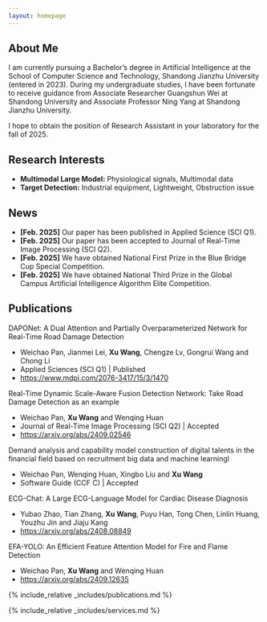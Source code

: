 ```yaml
---
layout: homepage
---
```


## About Me

I am currently pursuing a Bachelor’s degree in Artificial Intelligence at the School of Computer Science and Technology, Shandong Jianzhu University (entered in 2023). During my undergraduate studies, I have been fortunate to receive guidance from Associate Researcher Guangshun Wei at Shandong University and Associate Professor Ning Yang at Shandong Jianzhu University. 

I hope to obtain the position of Research Assistant in your laboratory for the fall of 2025.

## Research Interests

- **Multimodal Large Model:** Physiological signals, Multimodal data
- **Target Detection:** Industrial equipment, Lightweight, Obstruction issue

## News

- **[Feb. 2025]** Our paper has been published in Applied Science (SCI Q1).
- **[Feb. 2025]** Our paper has been accepted to Journal of Real-Time Image Processing (SCI Q2).
- **[Feb. 2025]** We have obtained National First Prize in the Blue Bridge Cup Special Competition.
- **[Feb. 2025]** We have obtained National Third Prize in the Global Campus Artificial Intelligence Algorithm Elite Competition.

## Publications

DAPONet: A Dual Attention and Partially Overparameterized Network for Real-Time Road Damage Detection
- Weichao Pan, Jianmei Lei, **Xu Wang**, Chengze Lv, Gongrui Wang and Chong Li
- Applied Sciences (SCI Q1) | Published
- https://www.mdpi.com/2076-3417/15/3/1470

Real-Time Dynamic Scale-Aware Fusion Detection Network: Take Road Damage Detection as an example
- Weichao Pan, **Xu Wang** and Wenqing Huan
- Journal of Real-Time Image Processing (SCI Q2) | Accepted
- https://arxiv.org/abs/2409.02546

Demand analysis and capability model construction of digital talents in the financial field based on recruitment big data and machine learningl
- Weichao Pan, Wenqing Huan, Xingbo Liu and **Xu Wang**
- Software Guide (CCF C) | Accepted

ECG-Chat: A Large ECG-Language Model for Cardiac Disease Diagnosis
- Yubao Zhao, Tian Zhang, **Xu Wang**, Puyu Han, Tong Chen, Linlin Huang, Youzhu Jin and Jiaju Kang
- https://arxiv.org/abs/2408.08849

EFA-YOLO: An Efficient Feature Attention Model for Fire and Flame Detection
- Weichao Pan, **Xu Wang** and Wenqing Huan
- https://arxiv.org/abs/2409.12635

{% include_relative _includes/publications.md %}

{% include_relative _includes/services.md %}
